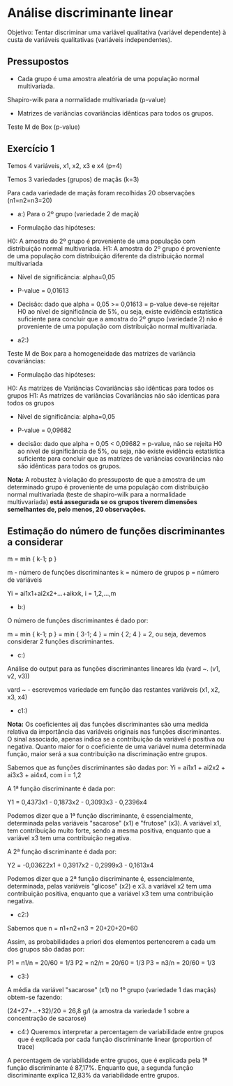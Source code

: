 # Análise discriminante linear

Objetivo: Tentar discriminar uma variável qualitativa (variável dependente) à custa de variáveis qualitativas (variáveis independentes).

## Pressupostos

- Cada grupo é uma amostra aleatória de uma população normal multivariada.

Shapiro-wilk para a normalidade multivariada (p-value)

- Matrizes de variâncias covariâncias idênticas para todos os grupos.

Teste M de Box (p-value)

## Exercício 1

Temos 4 variáveis, x1, x2, x3 e x4 (p=4)

Temos 3 variedades (grupos) de maçãs (k=3)

Para cada variedade de maçãs foram recolhidas 20 observações (n1=n2=n3=20)

- a:)
Para o 2º grupo (variedade 2 de maçã)

- Formulação das hipóteses:

H0: A amostra do 2º grupo é proveniente de uma população com distribuição normal multivariada.
H1: A amostra do 2º grupo é proveniente de uma população com distribuição diferente da distribuição normal multivariada

- Nível de significância: alpha=0,05
- P-value = 0,01613
- Decisão: dado que alpha = 0,05 >= 0,01613 = p-value deve-se rejeitar H0 ao nível de significância de 5%, ou seja, existe evidência estatística suficiente para concluir que a amostra do 2º grupo (variedade 2) não é proveniente de uma população com distribuição normal multivariada.

- a2:)

Teste M de Box para a homogeneidade das matrizes de variância covariâncias:

- Formulação das hipóteses:

H0: As matrizes de Variâncias Covariâncias são idênticas para todos os grupos
H1: As matrizes de variâncias Covariâncias não são identicas para todos os grupos

- Nível de significância: alpha=0,05

- P-value = 0,09682

- decisão: dado que alpha = 0,05 < 0,09682 = p-value, não se rejeita H0 ao nível de significância de 5%, ou seja, não existe evidência estatística suficiente para concluir que as matrizes de variâncias covariâncias não são idênticas para todos os grupos.

**Nota:** A robustez à violação do pressuposto de que a amostra de um determinado grupo é proveniente de uma população com distribuição normal multivariada (teste de shapiro-wilk para a normalidade multivvariada) **está assegurada se os grupos tiverem dimensões semelhantes de, pelo menos, 20 observações.**

## Estimação do número de funções discriminantes a considerar

m = min { k-1; p }

m - número de funções discriminantes
k = número de grupos
p = número de variáveis

Yi = ai1x1+ai2x2+...+aikxk, i = 1,2,...,m

- b:)

O número de funções discriminantes é dado por:

m = min { k-1; p } = min { 3-1; 4 } = min { 2; 4 } = 2, ou seja, devemos considerar 2 funções discriminantes.

- c:)

Análise do output para as funções discriminantes lineares lda (vard ~.  (v1, v2, v3))

vard ~ - escrevemos variedade em função das restantes variáveis (x1, x2, x3, x4)

- c1:)

**Nota:** Os coeficientes aij das funções discriminantes são uma medida relativa da importância das variáveis originais nas funções discriminantes. O sinal associado, apenas indica se a contribuição da variável é positiva ou negativa. Quanto maior for o coeficiente de uma variável numa determinada função, maior será a sua contribuição na discriminação entre grupos.

Sabemos que as funções discriminantes são dadas por: Yi  = ai1x1 + ai2x2 + ai3x3 + ai4x4, com i = 1,2

A 1ª função discriminante é dada por:

Y1 =  0,4373x1 - 0,1873x2 - 0,3093x3 - 0,2396x4

Podemos dizer que a 1ª função discriminante, é essencialmente, determinada pelas variáveis "sacarose" (x1) e "frutose" (x3). A variável x1, tem contribuição muito forte, sendo a mesma positiva, enquanto que a variável x3 tem uma contribuição negativa.

A 2ª função discriminante é dada por:

Y2 = -0,03622x1 + 0,3917x2 - 0,2999x3 - 0,1613x4

Podemos dizer que a 2ª função discriminante é, essencialmente, determinada, pelas variáveis "glicose" (x2) e x3. a variável x2 tem uma contribuição positiva, enquanto que a variável x3 tem uma contribuição negativa.

- c2:)

Sabemos que n = n1+n2+n3 = 20+20+20=60

Assim, as probabilidades a priori dos elementos pertencerem a cada um dos grupos são dadas por:

P1 = n1/n = 20/60 = 1/3
P2 = n2/n = 20/60 = 1/3
P3 = n3/n = 20/60 = 1/3

- c3:)

A média da variável "sacarose" (x1) no 1º grupo (variedade 1 das maçãs) obtem-se fazendo:

(24+27+...+32)/20 = 26,8 g/l (a amostra da variedade 1 sobre a concentração de sacarose)

- c4:)
Queremos interpretar a percentagem de variabilidade entre grupos que é explicada por cada função discriminante linear (proportion of trace)

A percentagem de variabilidade entre grupos, que é explicada pela 1ª função discriminante é 87,17%. Enquanto que, a segunda função discriminante explica 12,83% da variabilidade entre grupos.

